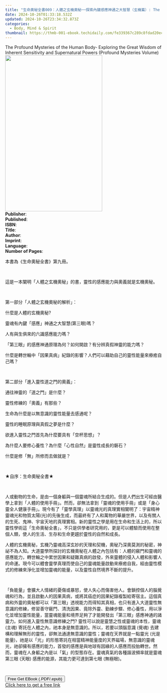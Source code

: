 ```yaml
---
title: "生命奧秘全書009：人體之玄機奧秘──探索內鍵感應神通之大智慧（玄機篇）: The Great Tao of Spiritual Science Series 09 | Free Book"
date: 2024-10-26T01:33:18.532Z
updated: 2024-10-26T23:34:32.873Z
categories:
  - Body, Mind & Spirit
thumbnail: https://thmb-001-ebook.techidaily.com/fe339367c289c8fdad20ec1247cb15442ab9183e1f0dc6b143ed5f3aba166392.jpg
---
```

<main id="book-container">
  <div class="flex flex-col">
    <div class="book-brief flex-1 py-6 px-4 sm:p-6 md:py-10 md:px-8">
      <!-- brief-->
      <div class="book-brief-main">
        The Profound Mysteries of the Human Body- Exploring the Great Wisdom of
        Inherent Sensitivity and Supernatural Powers (Profound Mysteries Volume)
      </div>
    </div>
    <div
      class="book-meta-info flex-1 grid gap-4 col-start-1 col-end-3 row-start-1 sm:mb-6 sm:grid-cols-4 lg:gap-6 lg:col-start-2 lg:row-end-6 lg:row-span-6 lg:mb-0"
    >
      <div
        class="book-meta-info-left place-content-center mt-4 p-4 text-sm leading-6 col-start-2 col-span-2 dark:text-slate-400"
      >
        <img
          class="w-full h-500 object-cover rounded-lg sm:h-255 sm:col-span-2 lg:col-span-full"
          src="https://img-001-ebook.techidaily.com/ffe764af4a8a8c819cd2ba57d8c817bfaa366c0aa07e817b253bf9bae4b7afab.jpg"
          alt=""
          width="312"
          height="500"
        />
      </div>
      <div
        class="book-meta-info-right mt-2 col-start-1 row-start-2 col-span-3 self-center"
      >
        <!-- meta data  -->
        <div class="flex flex-col px-4 md:px-8">
          <div class="flex-1">
            <strong>Publisher</strong>:<span class="px-2"></span>
          </div>
          <div class="flex-1">
            <strong>Published</strong>:<span class="px-2"></span>
          </div>
          <div class="flex-1">
            <strong>ISBN</strong>:<span class="px-2"></span>
          </div>
          <div class="flex-1">
            <strong>Title</strong>:<span class="px-2"></span>
          </div>
          <div class="flex-1">
            <strong>Author</strong>:<span class="px-2"></span>
          </div>
          <div class="flex-1">
            <strong>Imprint</strong>:<span class="px-2"></span>
          </div>
          <div class="flex-1">
            <strong>Language</strong>:<span class="px-2"></span>
          </div>
          <div class="flex-1">
            <strong>Number of Pages</strong>:<span class="px-2"></span>
          </div>
        </div>
      </div>
    </div>
    <div class="book-description flex-1 py-6 px-4 sm:p-6 md:py-10 md:px-8">
      <div class="book-description-main">
        <div accordion-content="" id="description">
          <p>本書為《生命奧秘全書》第九冊。</p>
          <p><br /></p>
          <p>
            這是一本闡明「人體之玄機奧秘」的書，靈性的感應能力與奧義就是玄機奧秘。
          </p>
          <p><br /></p>
          <p>第一部分「人體之玄機奧秘的解析」：</p>
          <p>什麼是人體的玄機奧秘?</p>
          <p>靈魂有內鍵「感應」神通之大智慧(第三眼)嗎？</p>
          <p>人有與生俱來的六識感應能力嗎？</p>
          <p>
            「第三眼」的感應神通原理為何？如何開啟？有分辨真假神靈的能力嗎？
          </p>
          <p>
            什麼是轉世輪中「因果真病」紀錄的影響？人們可以藉助自己的靈性能量來療癒自己嗎？
          </p>
          <p><br /></p>
          <p>第二部分「進入靈性道之門的奧義」：</p>
          <p>通往神靈的「道之門」是什麼？</p>
          <p>靈性修練的「奧義」有那些？</p>
          <p>生命為什麼是以無意識的靈性能量去感通呢？</p>
          <p>靈性的睡眠原理與真假之夢是什麼？</p>
          <p>欲進入靈性之門首先為什麼要具有「空杯思想」？</p>
          <p>為什麼人要修心養性？為什麼「心性自然」是靈性成長的磐石？</p>
          <p>什麼是修「無」所修而去做就是？</p>
          <p><br /></p>
          <p>★自序：生命奧秘全書★</p>
          <p><br /></p>
          <p>
            人或動物的生命，是由一個身軀與一個靈魂所結合生成的。但是人們出生可經由醫學上拿到「人體的使用手冊」。然而，卻無法拿到「靈魂的使用手冊」或是「身心靈全人健康手冊」。現今有了「靈學真理」以靈魂光的真理實相闡明了：宇宙精神靈魂光和物質太陽(光)的先後生成，而最終有了人和萬物的華嚴世界，以及有關人的生死、鬼神、宇宙天地的真理實相。新的靈性之學是用在生命和生活上的，所以靈性學術這「生命奧秘全書」，不只是供學者研究用的，更是可以體驗而使用在整個人類，使人的生活、生存和生命更趨於靈性的自然和成長。
          </p>
          <p>
            人體的玄機奧秘，玄機乃靈魂高深玄妙的天理和契機，奧秘乃深奧莫測的秘密，神祕不為人知。大道靈學所探討的玄機奧秘在人體之內包括有：人體的竅門和靈魂的感應能力，轉世輪之中累世因果和疑難真病的啟發，外來靈體的侵入人體和影響人的命運。現今可以體會靈學真理而使自己的靈魂能量啟動來療癒自我，經由靈性模式的修練來淨化並增加靈魂的能量，以及靈性自然境界不斷的提升。
          </p>
          <p><br /></p>
          <p>
            「負能量」會擴大人情緒的憂傷或暴怒，使人失心而傷害他人。會鎖控個人的腦覺魂和行為，並且啟動人的因果真病，或將其癌症的因果紀錄複製給寄宿主。這個真病和外靈的奧秘都可以「第三眼」透視能力而得知其真相，也只有進入大道靈性無意識的修練，修習善守竅門、清洗因果、竟除外靈、勤練步驟、修心養性，用以淨化並增加靈性能量，當靈魂能量和境界足夠了才能開發出「第三眼」感應神通的諸靈力。如何進入靈性無意識修練之門?
            靈性可以說是靈慧之性或靈魂的本性，靈魂 (主魂)
            寄託在人體之內，祂本身是無意識的。所以，若要以頭腦意識 (覺魂)
            去建構和理解無形的靈性，卻無法通達無意識的靈性；靈魂在天界就是一點靈光
            (光是能量)，祂是以「光」的形態寄託在相當精神能量度的天界磁場，無意識的靈魂光，祂卻擁有感應的能力，首發的感應是與地球有因緣的人感應而投胎轉世。然而，靈魂在人身軀之內是以「氣」的型態存在。靈魂真氣的各種諧波頻率就是靈魂第三眼
            (天眼) 感應的能源，其能力更可達到第七眼 (無極眼)。
          </p>
          <p><br /></p>
        </div>
        <div class="accordion-fader"></div>
      </div>
    </div>
    <div class="book-excerpts flex-1 py-6 px-4 sm:p-6 md:py-10 md:px-8"></div>
    <div
      class="book-about-author flex-1 py-6 px-4 sm:p-6 md:py-10 md:px-8"
    ></div>
    <div class="book-free-get flex-1 py-6 px-4 sm:p-6 md:py-10 md:px-8">
      <button
        id="btn-free-get"
        class="bg-blue-500 hover:bg-blue-700 text-white font-bold py-2 px-4 rounded"
      >
        Free Get EBook (.PDF/.epub)
      </button>
      <div id="countdown-display" class="px-2 text-lg mt-2"></div>
      <a
        id="free-link"
        class="hidden bg-blue-500 hover:bg-blue-700 text-white font-bold py-2 px-4 rounded"
        href="https://www.ebooks.com/en-us/book/211457963/009-the-great-tao-of-spiritual-science-series-09/richard-liu/"
        target="_blank"
        >Click here to get a free link</a
      >
    </div>
    <script>
      let countdownTime = 0;
      let countdownInterval = null;
      document
        .getElementById('btn-free-get')
        .addEventListener('click', startCountdown);
      function startCountdown() {
        countdownTime = new Date().getTime() + 60000 * 3;
        countdownInterval = setInterval(updateCountdown, 1000);
        document.getElementById('btn-free-get').disabled = true;
        document
          .getElementById('btn-free-get')
          .classList.add('bg-gray-500', 'cursor-not-allowed');
      }
      function updateCountdown() {
        let currentTime = new Date().getTime();
        let timeLeft = countdownTime - currentTime;
        let secondsLeft = Math.floor(timeLeft / 1000);
        document.getElementById('countdown-display').innerHTML =
          `Remaining time: ${secondsLeft} seconds.`;
        if (secondsLeft <= 0) {
          clearInterval(countdownInterval);
          document.getElementById('btn-free-get').classList.add('hidden');
          document.getElementById('free-link').classList.remove('hidden');
          document.getElementById('countdown-display').innerHTML = '';
        }
      }
    </script>
  </div>
</main>

<ins class="adsbygoogle"
      style="display:block"
      data-ad-client="ca-pub-7571918770474297"
      data-ad-slot="8358498916"
      data-ad-format="auto"
      data-full-width-responsive="true"></ins>
    